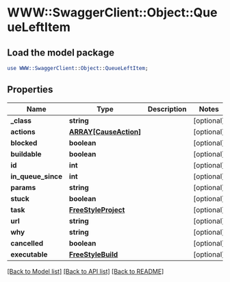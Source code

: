# WWW::SwaggerClient::Object::QueueLeftItem

## Load the model package
```perl
use WWW::SwaggerClient::Object::QueueLeftItem;
```

## Properties
Name | Type | Description | Notes
------------ | ------------- | ------------- | -------------
**_class** | **string** |  | [optional] 
**actions** | [**ARRAY[CauseAction]**](CauseAction.md) |  | [optional] 
**blocked** | **boolean** |  | [optional] 
**buildable** | **boolean** |  | [optional] 
**id** | **int** |  | [optional] 
**in_queue_since** | **int** |  | [optional] 
**params** | **string** |  | [optional] 
**stuck** | **boolean** |  | [optional] 
**task** | [**FreeStyleProject**](FreeStyleProject.md) |  | [optional] 
**url** | **string** |  | [optional] 
**why** | **string** |  | [optional] 
**cancelled** | **boolean** |  | [optional] 
**executable** | [**FreeStyleBuild**](FreeStyleBuild.md) |  | [optional] 

[[Back to Model list]](../README.md#documentation-for-models) [[Back to API list]](../README.md#documentation-for-api-endpoints) [[Back to README]](../README.md)


